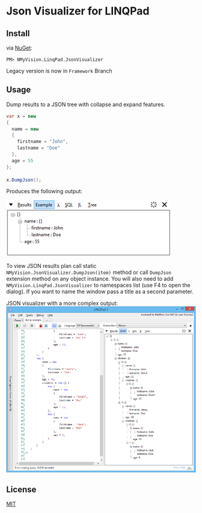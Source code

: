 # Json Visualizer for LINQPad

## Install
via [NuGet](https://www.nuget.org/packages/NMyVision.LinqPad.JsonVisualizer):
```
PM> NMyVision.LinqPad.JsonVisualizer
```

Legacy version is now in `Framework` Branch

## Usage
Dump results to a JSON tree with collapse and expand features.

```csharp
var x = new
{
  name = new
  {
    firstname = "John",
    lastname = "Doe"
  },
  age = 55
};

x.DumpJson();
```

Produces the following output:

![LinqPad Results](screenshots/linqpadvisualizer-results.gif "Json Visualizer Results")


To view JSON results plan call static `NMyVision.JsonVisualizer.DumpJson(item)` method or
call `DumpJson` extension method on any object instance. You will also need to add `NMyVision.LinqPad.JsonVisualizer` 
to namespaces list (use F4 to open the dialog). If you want to name the window pass a title as a second parameter.

JSON visualizer with a more complex output:
![missing indexes](screenshots/linqpadvisualizer.gif "Json Visualizer")

## License
[MIT](LICENSE)
